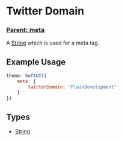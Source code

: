 # Twitter Domain

### **[Parent: meta](/docs/meta/)**

A [String](https://developer.mozilla.org/en-US/docs/Web/JavaScript/Reference/Global_Objects/String) which is used for a meta tag.

## Example Usage

```js
theme: SoftUI({
    meta: {
        twitterDomain: "PlainDevelopment"
    }
})
```

## Types

-   [String](https://developer.mozilla.org/en-US/docs/Web/JavaScript/Reference/Global_Objects/Boolean)
